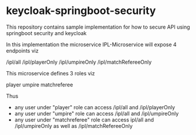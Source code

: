 # keycloak-springboot-security
This repository contains sample implementation for how to secure API using springboot security and keycloak

In this implementation the microservice IPL-Microservice will expose 4 endpoints viz 

/ipl/all
/ipl/playerOnly
/ipl/umpireOnly
/ipl/matchRefereeOnly

This microservice defines 3 roles viz

player
umpire
matchreferee

Thus 
 - any user under "player" role can access /ipl/all and /ipl/playerOnly
 - any user under "umpire" role can access /ipl/all and /ipl/umpireOnly
 - any user under "matchreferee" role can access ipl/all and /ipl/umpireOnly as well as /ipl/matchRefereeOnly
 
 

